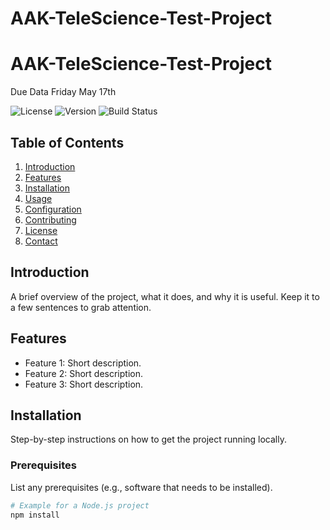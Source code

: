 # AAK-TeleScience-Test-Project


# AAK-TeleScience-Test-Project
Due Data Friday May 17th

![License](https://img.shields.io/badge/license-MIT-blue.svg)
![Version](https://img.shields.io/badge/version-1.0.0-brightgreen.svg)
![Build Status](https://img.shields.io/badge/build-passing-brightgreen.svg)

## Table of Contents
1. [Introduction](#introduction)
2. [Features](#features)
3. [Installation](#installation)
4. [Usage](#usage)
5. [Configuration](#configuration)
6. [Contributing](#contributing)
7. [License](#license)
8. [Contact](#contact)

## Introduction
A brief overview of the project, what it does, and why it is useful. Keep it to a few sentences to grab attention.

## Features
- Feature 1: Short description.
- Feature 2: Short description.
- Feature 3: Short description.

## Installation
Step-by-step instructions on how to get the project running locally.

### Prerequisites
List any prerequisites (e.g., software that needs to be installed).

```sh
# Example for a Node.js project
npm install
